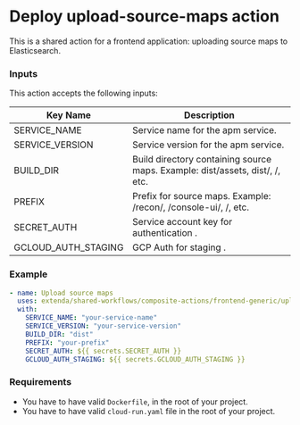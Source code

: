 # Deploy upload-source-maps action

This is a shared action for a frontend application: uploading source maps to Elasticsearch.

### Inputs

This action accepts the following inputs:

| Key Name            | Description                                                                  |
| ------------------- | ---------------------------------------------------------------------------- |
| SERVICE_NAME        | Service name for the apm service.                                            |
| SERVICE_VERSION     | Service version for the apm service.                                         |
| BUILD_DIR           | Build directory containing source maps. Example: dist/assets, dist/, /, etc. |
| PREFIX              | Prefix for source maps. Example: /recon/, /console-ui/, /, etc.              |
| SECRET_AUTH         | Service account key for authentication .                                     |
| GCLOUD_AUTH_STAGING | GCP Auth for staging .                                                       |

### Example

```yaml
- name: Upload source maps
  uses: extenda/shared-workflows/composite-actions/frontend-generic/upload-source-maps@master
  with:
    SERVICE_NAME: "your-service-name"
    SERVICE_VERSION: "your-service-version"
    BUILD_DIR: "dist"
    PREFIX: "your-prefix"
    SECRET_AUTH: ${{ secrets.SECRET_AUTH }}
    GCLOUD_AUTH_STAGING: ${{ secrets.GCLOUD_AUTH_STAGING }}
```

### Requirements

- You have to have valid `Dockerfile`, in the root of your project.
- You have to have valid `cloud-run.yaml` file in the root of your project.
